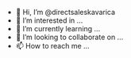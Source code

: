- 👋 Hi, I’m @directsaleskavarica
- 👀 I’m interested in ...
- 🌱 I’m currently learning ...
- 💞️ I’m looking to collaborate on ...
- 📫 How to reach me ...

<!---
directsaleskavarica/directsaleskavarica is a ✨ special ✨ repository because its `README.md` (this file) appears on your GitHub profile.
You can click the Preview link to take a look at your changes.
--->
